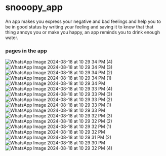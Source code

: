 # snooopy_app
An app makes you express your negative and bad feelings and help you to be in good status by writing your feeling and saving it to know that that thing annoys you or make you 
happy, an app reminds you to drink enough water.
### pages in the app

![WhatsApp Image 2024-08-18 at 10 29 34 PM (4)](https://github.com/user-attachments/assets/7a622887-4ab3-440c-8218-585c7b712c08)
![WhatsApp Image 2024-08-18 at 10 29 34 PM (3)](https://github.com/user-attachments/assets/73835534-53b0-4063-8413-78520a96d0ac)
![WhatsApp Image 2024-08-18 at 10 29 34 PM (2)](https://github.com/user-attachments/assets/5bc558b7-bbb2-4a73-bf5e-2b5c1691d481)
![WhatsApp Image 2024-08-18 at 10 29 34 PM (1)](https://github.com/user-attachments/assets/700a36a9-1510-42d6-9501-4d5824d92b1c)
![WhatsApp Image 2024-08-18 at 10 29 34 PM](https://github.com/user-attachments/assets/88d609ec-4432-4ccb-98cc-409409cf7e16)
![WhatsApp Image 2024-08-18 at 10 29 33 PM (4)](https://github.com/user-attachments/assets/fa3debff-6767-451e-b263-b7ea5b9fed4f)
![WhatsApp Image 2024-08-18 at 10 29 33 PM (3)](https://github.com/user-attachments/assets/f2aa7cc2-6ec0-4ba7-a238-5d442c783e90)
![WhatsApp Image 2024-08-18 at 10 29 33 PM (2)](https://github.com/user-attachments/assets/b76e1459-93bd-4f9c-8a40-aa0ab02d68a7)
![WhatsApp Image 2024-08-18 at 10 29 33 PM (1)](https://github.com/user-attachments/assets/62cda4c9-c5dc-4831-8149-e686bee6ec55)
![WhatsApp Image 2024-08-18 at 10 29 33 PM](https://github.com/user-attachments/assets/4d8f9c20-bcab-4381-82e3-d493e3de3066)
![WhatsApp Image 2024-08-18 at 10 29 32 PM (3)](https://github.com/user-attachments/assets/98f3c46e-aed5-401b-be03-bd73453f3bdd)
![WhatsApp Image 2024-08-18 at 10 29 32 PM (2)](https://github.com/user-attachments/assets/d994f5b5-7744-475e-ae60-a18c34d2806e)
![WhatsApp Image 2024-08-18 at 10 29 32 PM (1)](https://github.com/user-attachments/assets/ea68ec2e-8e90-4a64-94e5-23fe6f2039e5)
![WhatsApp Image 2024-08-18 at 10 29 32 PM](https://github.com/user-attachments/assets/6777561d-78ba-4e4b-869f-bcb843c3ed20)
![WhatsApp Image 2024-08-18 at 10 29 31 PM (2)](https://github.com/user-attachments/assets/75e16473-6720-4aaf-8d1c-2149b288ef7d)
![WhatsApp Image 2024-08-18 at 10 29 30 PM](https://github.com/user-attachments/assets/9e76dc91-4631-4814-84c0-baeffb73af2c)
![WhatsApp Image 2024-08-18 at 10 29 32 PM (4)](https://github.com/user-attachments/assets/6d7aed84-1875-40fc-8f7b-bf9bd29c56ae)
